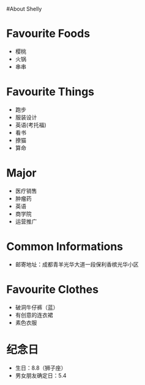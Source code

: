 #About Shelly

# Favourite Foods
- 樱桃
- 火锅
- 串串


# Favourite Things
- 跑步
- 服装设计
- 英语(考托福)
- 看书
- 撩猫
- 算命

# Major
- 医疗销售
- 肿瘤药
- 英语
- 商学院
- 运营推广

# Common Informations
- 邮寄地址：成都青羊光华大道一段保利香槟光华小区



# Favourite Clothes
- 破洞牛仔裤（蓝）
- 有创意的连衣裙
- 素色衣服

# 纪念日
- 生日：8.8（狮子座）
- 男女朋友确定日：5.4


